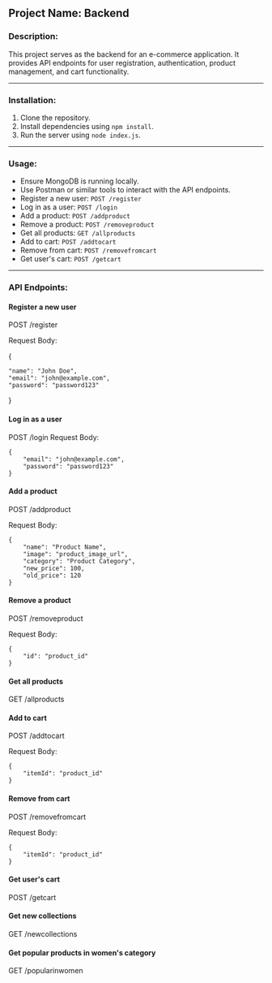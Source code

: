 ## Project Name: Backend

### Description:
This project serves as the backend for an e-commerce application. It provides API endpoints for user registration, authentication, product management, and cart functionality.

---

### Installation:
1. Clone the repository.
2. Install dependencies using `npm install`.
3. Run the server using `node index.js`.

---

### Usage:
- Ensure MongoDB is running locally.
- Use Postman or similar tools to interact with the API endpoints.
- Register a new user: `POST /register`
- Log in as a user: `POST /login`
- Add a product: `POST /addproduct`
- Remove a product: `POST /removeproduct`
- Get all products: `GET /allproducts`
- Add to cart: `POST /addtocart`
- Remove from cart: `POST /removefromcart`
- Get user's cart: `POST /getcart`

---

### API Endpoints:

#### Register a new user
POST /register

Request Body:

{

    "name": "John Doe",
    "email": "john@example.com",
    "password": "password123"

}

#### Log in as a user
POST /login
Request Body:

    {
        "email": "john@example.com",
        "password": "password123"
    }

#### Add a product
POST /addproduct

Request Body:

    {
        "name": "Product Name",
        "image": "product_image_url",
        "category": "Product Category",
        "new_price": 100,
        "old_price": 120
    }

#### Remove a product
POST /removeproduct

Request Body:

    {
        "id": "product_id"
    }

#### Get all products
GET /allproducts

#### Add to cart
POST /addtocart

Request Body:

    {
        "itemId": "product_id"
    }

#### Remove from cart
POST /removefromcart

Request Body:

    {
        "itemId": "product_id"
    }

#### Get user's cart
POST /getcart

#### Get new collections
GET /newcollections

#### Get popular products in women's category
GET /popularinwomen
